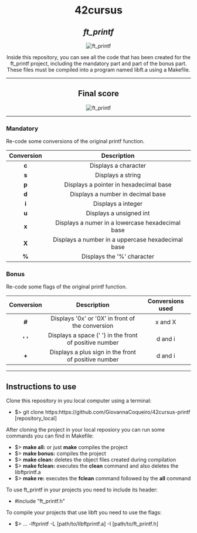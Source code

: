 <h1 align=center>
	<b>42cursus</b>
</h1>

<div align=center>
	<h2>
		<i>ft_printf</i>
	</h2>
	<img src="https://github.com/GiovannaCoqueiro/42cursus-printf/assets/115947494/03c0a740-961d-4faa-85b1-5ad052f3acf9" alt=ft_printf badge/>
	<p align=center>
    		Inside this repository, you can see all the code that has been created for the ft_printf project, including the mandatory part and part of the bonus part. These files must be compiled into a program named libft.a using a Makefile.
	</p>
</div>

---

<div align=center>
	<h2>
		Final score
	</h2>
	<img src="https://github.com/GiovannaCoqueiro/42cursus-printf/assets/115947494/8c5a9d4c-c2ce-4a23-a148-c27d07f15bba" alt=ft_printf grade/>
</div>

---

<h3 align=left>
    Mandatory
</h3>
<p>
    Re-code some conversions of the original printf function.
</p>

| Conversion | Description |
| :---: | :---: |
| <b>c</b> | Displays a character |
| <b>s</b> | Displays a string |
| <b>p</b> | Displays a pointer in hexadecimal base |
| <b>d</b> | Displays a number in decimal base |
| <b>i</b> | Displays a integer |
| <b>u</b> | Displays a unsigned int |
| <b>x</b> | Displays a numer in a lowercase hexadecimal base |
| <b>X</b> | Displays a number in a uppercase hexadecimal base |
| <b>%</b> | Displays the '%' character |

<h3 align=left>
    Bonus
</h3>
<p>
    Re-code some flags of the original printf function.
</p>

| Conversion | Description | Conversions used |
| :---: | :---: | :---: |
| <b>#</b> | Displays '0x' or '0X' in front of the conversion | x and X |
| <b>' '</b> | Displays a space (' ') in the front of positive number | d and i |
| <b>+</b> | Displays a plus sign in the front of positive number | d and i |

---

<h2>
    Instructions to use
</h2>
Clone this repository in you local computer using a terminal:
<ul>
	<li>$> git clone https:https://github.com/GiovannaCoqueiro/42cursus-printf [repository_local]</li>
</ul>
		
After cloning the project in your local reposiory you can run some commands you can find in Makefile:
<ul>
	<li>$> <b>make all:</b> or just <b>make</b> compiles the project</li>
	<li>$> <b>make bonus:</b> compiles the project</li>
	<li>$> <b>make clean:</b> deletes the object files created during compilation</li>
	<li>$> <b>make fclean:</b> executes the <b>clean</b> command and also deletes the libftprintf.a</li>
	<li>$> <b>make re:</b> executes the <b>fclean</b> command followed by the <b>all</b> command</li>
</ul>
To use ft_printf in your projects you need to include its header:
<ul>
	<li>#include "ft_printf.h"</li>
</ul>

To compile your projects that use libft you need to use the flags:
<ul>
	<li>$> ... -lftprintf -L [path/to/libftprintf.a] -I [path/to/ft_printf.h]</li>
</ul>
